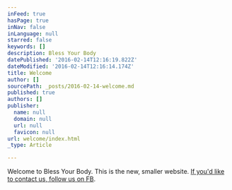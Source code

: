 ```yaml
---
inFeed: true
hasPage: true
inNav: false
inLanguage: null
starred: false
keywords: []
description: Bless Your Body
datePublished: '2016-02-14T12:16:19.822Z'
dateModified: '2016-02-14T12:16:14.174Z'
title: Welcome
author: []
sourcePath: _posts/2016-02-14-welcome.md
published: true
authors: []
publisher:
  name: null
  domain: null
  url: null
  favicon: null
url: welcome/index.html
_type: Article

---
```

Welcome to Bless Your Body. This is the new, smaller website. [If you'd like to contact us, follow us on FB][0]. 

[0]: https://www.facebook.com/blessyourbody/
